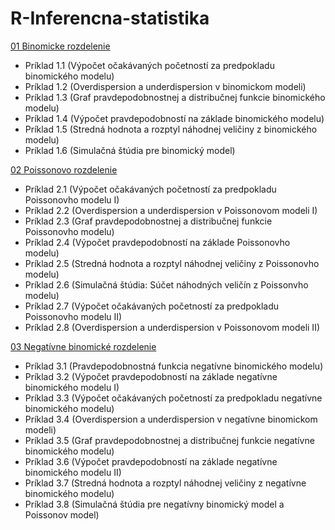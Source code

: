# R-Inferencna-statistika
[01 Binomicke rozdelenie](https://github.com/danakozakova/R-Statisticka-inferencia/blob/main/01-Binomicke-rozdelenie.R)
- Príklad 1.1 (Výpočet očakávaných početností za predpokladu binomického modelu)
- Príklad 1.2 (Overdispersion a underdispersion v binomickom modeli)
- Príklad 1.3 (Graf pravdepodobnostnej a distribučnej funkcie binomického modelu)
- Príklad 1.4 (Výpočet pravdepodobností na základe binomického modelu)
- Príklad 1.5 (Stredná hodnota a rozptyl náhodnej veličiny z binomického modelu)
- Príklad 1.6 (Simulačná štúdia pre binomický model)

[02 Poissonovo rozdelenie](https://github.com/danakozakova/R-Statisticka-inferencia/blob/main/02-Poissonovo-rozdelenie.R)
- Príklad 2.1 (Výpočet očakávaných početností za predpokladu Poissonovho modelu I)
- Príklad 2.2 (Overdispersion a underdispersion v Poissonovom modeli I)
- Príklad 2.3 (Graf pravdepodobnostnej a distribučnej funkcie Poissonovho modelu)
- Príklad 2.4 (Výpočet pravdepodobností na základe Poissonovho modelu)
- Príklad 2.5 (Stredná hodnota a rozptyl náhodnej veličiny z Poissonovho modelu)
- Príklad 2.6 (Simulačná štúdia: Súčet náhodných veličín z Poissonvho modelu)
- Príklad 2.7 (Výpočet očakávaných početností za predpokladu Poissonovho modelu II)
- Príklad 2.8 (Overdispersion a underdispersion v Poissonovom modeli II)

[03 Negatívne binomické rozdelenie](https://github.com/danakozakova/R-Statisticka-inferencia/blob/main/03-Negativne-binomicke-rozdelenie.R)
- Príklad 3.1 (Pravdepodobnostná funkcia negatívne binomického modelu)
- Príklad 3.2 (Výpočet pravdepodobností na základe negatívne binomického modelu I)
- Príklad 3.3 (Výpočet očakávaných početností za predpokladu negatívne binomického modelu)
- Príklad 3.4 (Overdispersion a underdispersion v negatívne binomickom modeli)
- Príklad 3.5 (Graf pravdepodobnostnej a distribučnej funkcie negatívne binomického modelu)
- Príklad 3.6 (Výpočet pravdepodobností na základe negatívne binomického modelu II)
- Príklad 3.7 (Stredná hodnota a rozptyl náhodnej veličiny z negatívne binomického modelu)
- Príklad 3.8 (Simulačná štúdia pre negatívny binomický model a Poissonov model)
